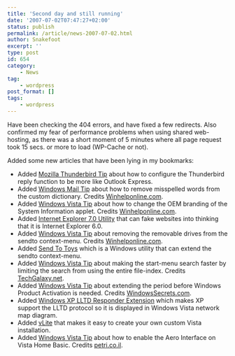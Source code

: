 ```yaml
---
title: 'Second day and still running'
date: '2007-07-02T07:47:27+02:00'
status: publish
permalink: /article/news-2007-07-02.html
author: Snakefoot
excerpt: ''
type: post
id: 654
category:
    - News
tag:
    - wordpress
post_format: []
tags:
    - wordpress
---
```

Have been checking the 404 errors, and have fixed a few redirects. Also confirmed my fear of performance problems when using shared web-hosting, as there was a short moment of 5 minutes where all page request took 15 secs. or more to load (WP-Cache or not).  
  
 Added some new articles that have been lying in my bookmarks:

- Added [Mozilla Thunderbird Tip](/article/outlook-thunderbird.html) about how to configure the Thunderbird reply function to be more like Outlook Express.
- Added [Windows Mail Tip](/article/windows-mail-custom-dictionary.html) about how to remove misspelled words from the custom dictionary. Credits [Winhelponline.com](http://www.winhelponline.com/articles/181/1/).
- Added [Windows Vista Tip](/article/winnt-oem-system-branding.html) about how to change the OEM branding of the System Information applet. Credits [Winhelponline.com](http://www.winhelponline.com/articles/161/1/).
- Added [Internet Explorer 7.0 Utility](/article/ie7-user-agent.html) that can fake websites into thinking that it is Internet Explorer 6.0.
- Added [Windows Vista Tip](/article/winnt-sendto-removable-drives.html) about removing the removable drives from the sendto context-menu. Credits [Winhelponline.com](http://www.winhelponline.com/articles/181/1/).
- Added [Send To Toys](/article/winnt-sendto-toys.html) which is a Windows utility that can extend the sendto context-menu.
- Added [Windows Vista Tip](/article/winnt-start-menu-search.html) about making the start-menu search faster by limiting the search from using the entire file-index. Credits [TechGalaxy.net](http://blog.techgalaxy.net/archives/52).
- Added [Windows Vista Tip](/article/vista-extend-activation.html) about extending the period before Windows Product Activation is needed. Credits [WindowsSecrets.com](http://windowssecrets.com/comp/070315/).
- Added [Windows XP LLTD Responder Extension](/article/winxp-lltd-responder.html) which makes XP support the LLTD protocol so it is displayed in Windows Vista network map diagram.
- Added [vLite](/article/vista-vlite.html) that makes it easy to create your own custom Vista installation.
- Added [Windows Vista Tip](/article/vista-basic-aero.html) about how to enable the Aero Interface on Vista Home Basic. Credits [petri.co.il](http://www.petri.co.il/activate_vista_aero_on_vista_basic_edition.htm).